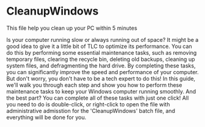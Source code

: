 # CleanupWindows
This file help you clean up your PC within 5 minutes

Is your computer running slow or always running out of space? It might be a good idea to give it a little bit of TLC to optimize its performance. You can do this by performing some essential maintenance tasks, such as removing temporary files, clearing the recycle bin, deleting old backups, cleaning up system files, and defragmenting the hard drive. By completing these tasks, you can significantly improve the speed and performance of your computer.
But don't worry, you don't have to be a tech expert to do this! In this guide, we'll walk you through each step and show you how to perform these maintenance tasks to keep your Windows computer running smoothly. And the best part? You can complete all of these tasks with just one click! All you need to do is double-click, or right-click to open the file with administrative admisstion for the 'CleanupWindows' batch file, and everything will be done for you.
